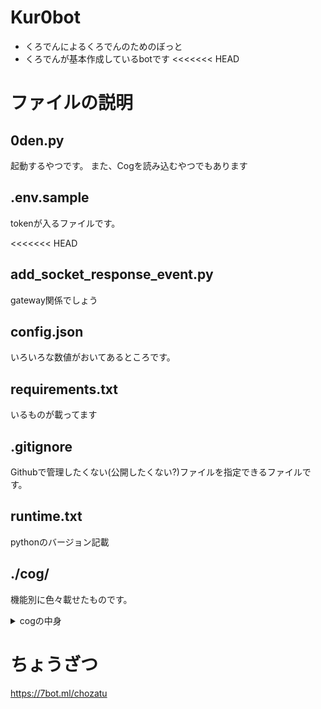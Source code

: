# Kur0bot
* くろでんによるくろでんのためのぼっと
* くろでんが基本作成しているbotです
<<<<<<< HEAD
# ファイルの説明
## 0den.py
起動するやつです。
また、Cogを読み込むやつでもあります


## .env.sample
tokenが入るファイルです。

<<<<<<< HEAD
## add_socket_response_event.py
gateway関係でしょう

## config.json
いろいろな数値がおいてあるところです。

## requirements.txt
いるものが載ってます

## .gitignore
Githubで管理したくない(公開したくない?)ファイルを指定できるファイルです。

## runtime.txt
pythonのバージョン記載

## ./cog/
機能別に色々載せたものです。
<details><summary>cogの中身</summary>

### ./cog/fun
中には過疎通知が入っています

### ./cog/manage
管理関係が入っています

### ./cog/money
お金関係が入っています

### ./cog/server/
サーバーに関係するものが入っています

### ./cog/util/
その他諸々入ってます

### ./cog/welcome/
サーバー入退室関係が入ってます


</details>

# ちょうざつ
https://7bot.ml/chozatu

